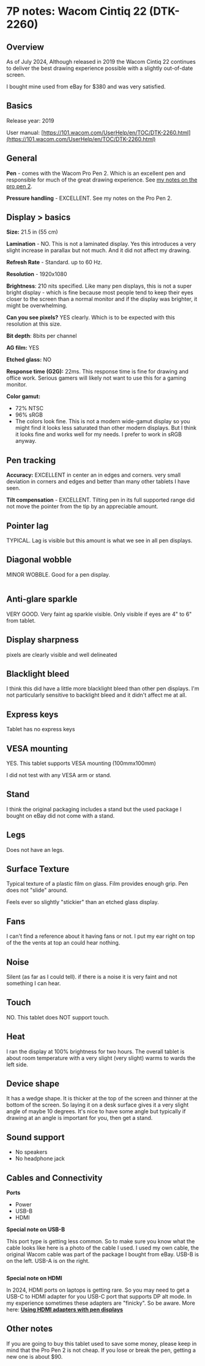 # 7P notes: Wacom Cintiq 22 (DTK-2260)

## Overview

As of July 2024, Although released in 2019 the Wacom Cintiq 22 continues to deliver the best drawing experience possible with a slightly out-of-date screen.

I bought mine used from eBay for $380 and was very satisfied.&#x20;

## Basics

Release year: 2019

User manual: [https://101.wacom.com/UserHelp/en/TOC/DTK-2260.html](https://101.wacom.com/UserHelp/en/TOC/DTK-2260.html)

## General

**Pen** - comes with the Wacom Pro Pen 2. Which is an excellent pen and responsible for much of the great drawing experience. See [my notes on the pro pen 2](../wacom-pen-models/7p-notes-wacom-kp-504e.md).

**Pressure handling** - EXCELLENT. See my notes on the Pro Pen 2.

## Display > basics

**Size:** 21.5 in (55 cm)

**Lamination** - NO. This is not a laminated display. Yes this introduces a very slight increase in parallax but not much. And it did not affect my drawing.

**Refresh Rate** - Standard. up to 60 Hz.

**Resolution** - 1920x1080

**Brightness**: 210 nits specified. Like many pen displays, this is not a super bright display - which is fine because most people tend to keep their eyes closer to the screen than a normal monitor and if the display was brighter, it might be overwhelming.

**Can you see pixels?** YES clearly. Which is to be expected with this resolution at this size.

**Bit depth**: 8bits per channel

**AG film:** YES

**Etched glass:** NO

**Response time (G2G):** 22ms. This response time is fine for drawing and office work. Serious gamers will likely not want to use this for a gaming monitor.

**Color gamut:**

* 72% NTSC
* 96% sRGB&#x20;
* The colors look fine. This is not a modern wide-gamut display so you might find it looks less saturated than other modern displays. But I think it looks fine and works well for my needs. I prefer to work in sRGB anyway.

## **Pen tracking**

**Accuracy:** EXCELLENT in center an in edges and corners. very small deviation in corners and edges and better than many other tablets I have seen.

**Tilt compensation** - EXCELLENT. Tilting pen in its full supported range did not move the pointer from the tip by an appreciable amount.&#x20;

## **Pointer lag**

TYPICAL. Lag is visible but this amount is what we see in all pen displays.

## **Diagonal wobble**

MINOR WOBBLE. Good for a pen display.

<figure><img src="../../../.gitbook/assets/Diag Wobble Wacom Cintiq 22 (DTK-2260) 2024_07_21.png" alt=""><figcaption></figcaption></figure>

## **Anti-glare sparkle**&#x20;

VERY GOOD. Very faint ag sparkle visible. Only visible if eyes are 4" to 6" from tablet.&#x20;

## **Display sharpness**&#x20;

pixels are clearly visible and well delineated

## Blacklight bleed

I think this did have a little more blacklight bleed than other pen displays. I'm not particularly sensitive to backlight bleed and it didn't affect me at all.

## **Express keys**

&#x20;Tablet has no express keys

## **VESA mounting**

YES. This tablet supports VESA mounting (100mmx100mm)

I did not test with any VESA arm or stand.

## **Stand**

I think the original packaging includes a stand but the used package I bought on eBay did not come with a stand.

## **Legs**

Does not have an legs.

## Surface Texture

Typical texture of a plastic film on glass. Film provides enough grip. Pen does not "slide" around.&#x20;

Feels ever so slightly "stickier" than an etched glass display.&#x20;

## Fans

I can't find a reference about it having fans or not. I put my ear right on top of the the vents at top an could hear nothing.

## Noise

Silent (as far as I could tell). if there is a noise it is very faint and not something I can hear.

## Touch

NO. This tablet does NOT support touch.

## Heat

I ran the display at 100% brightness for two hours. The overall tablet is about room temperature with a very slight (very slight) warms to wards the left side.&#x20;

## Device shape

It has a wedge shape. It is thicker at the top of the screen and thinner at the bottom of the screen. So laying it on a desk surface gives it a very slight angle of maybe 10 degrees. It's nice to have some angle but typically if drawing at an angle is important for you, then get a stand.&#x20;

## Sound support

* No speakers
* No headphone jack

## **Cables and Connectivity**

**Ports**

* Power
* USB-B&#x20;
* HDMI

**Special note on USB-B**

This port type is getting less common. So to make sure you know what the cable looks like here is a photo of the cable I used. I used my own cable, the original Wacom cable was part of the package I bought from eBay. USB-B is on the left. USB-A is on the right.

<figure><img src="../../../.gitbook/assets/USB-B-and-USB-A.jpg" alt=""><figcaption></figcaption></figure>

**Special note on HDMI**

In 2024, HDMI ports on laptops is getting rare. So you may need to get a USB-C to HDMI adapter for you USB-C port that supports DP alt mode. In my experience sometimes these adapters are "finicky". So be aware. More here: [**Using HDMI adapters with pen displays**](../../../guides/pen-displays/using-hdmi-adapters-with-pen-displays.md)

## Other notes

If you are going to buy this tablet used to save some money, please keep in mind that the Pro Pen 2 is not cheap. If you lose or break the pen,  getting a new one is about $90.

